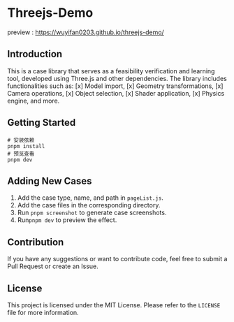 # Threejs-Demo

preview : https://wuyifan0203.github.io/threejs-demo/

## Introduction

This is a case library that serves as a feasibility verification and learning tool, developed using Three.js and other dependencies. The library includes functionalities such as:
[x] Model import,
[x] Geometry transformations,
[x] Camera operations,
[x] Object selection,
[x] Shader application,
[x] Physics engine,
and more.
## Getting Started
```shell
# 安装依赖
pnpm install
# 预览查看
pnpm dev
```

## Adding New Cases

1. Add the case type, name, and path in `pageList.js`.
2. Add the case files in the corresponding directory.
3. Run `pnpm screenshot` to generate case screenshots.
4. Run`pnpm dev` to preview the effect.

## Contribution

If you have any suggestions or want to contribute code, feel free to submit a Pull Request or create an Issue.

## License

This project is licensed under the MIT License. Please refer to the `LICENSE` file for more information.